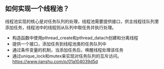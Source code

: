 ## 如何实现一个线程池？
线程池实现的核心是对任务队列的处理，线程池需要提供接口，供主线程往队列里添加任务，线程池中的线程则从队列中取任务并执行处理。
+ 构造函数中使用pthread_create和pthread_datach创建和分离线程
+ 提供一个接口，添加任务到线程池类的任务队列中
+ 通过条件变量的机制，当添加任务后，唤醒线程处理该任务
+ 通过unique_lock和mutex来实现对任务队列的互斥访问。
https://www.jianshu.com/p/01a104039d5d

